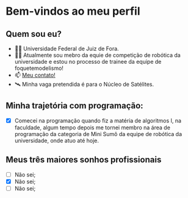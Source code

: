# Bem-vindos ao meu perfil
<!-- Esse arquivo quando publicado em um repositório com o mesmo nome do seu perfil aparecerá na páginal inicial do seu perfil
Eu coloquei algumas ideias para voces completarem e vocês terão que adicionar mais uma seção de subtítulo e mais duas curiosidades sobre a vida de vocês-->
## Quem sou eu?
- 🧑‍🎓 Universidade Federal de Juiz de Fora.<!-- coloque onde vc estuda-->
- 🚀🤖 Atualmente sou mebro da equie de competição de robótica da universidade e estou no processo de trainee da equipe de foquetemodelismo!<!-- mostre que vc faz parte da supernova -->
- 📫 [Meu contato!](mailto:bon.rodrigo@estudante.ufjf.br)<!-- coloque seu e-mail por meio de um link -->
- 🛰️ Minha vaga pretendida é para o Núcleo de Satélites.

<!-- Coloque aqui mais um item na lista de aprensentação -->
## Minha trajetória com programação:
<!-- coloque aqui um testo bem curto sobre como vc começou a programar -->
- [x] Comecei na programação quando fiz a matéria de algoritmos I, na faculdade, algum tempo depois me tornei membro na área de programação da categoria de Mini Sumô da equipe de robótica da universidade, onde atuo até hoje.

## Meus três maiores sonhos profissionais
<!-- você vai ter que completar a sintaxe da lista ordenada para essa seção -->
- [ ] Não sei;
- [x] Não sei;
- [ ] Não sei;

<!-- Agora adiciona mais uma seção com um título secundário -->
